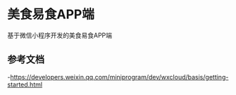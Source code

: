 # 美食易食APP端

基于微信小程序开发的美食易食APP端

## 参考文档

-https://developers.weixin.qq.com/miniprogram/dev/wxcloud/basis/getting-started.html


